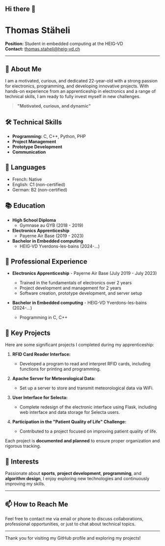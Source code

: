 ## Hi there 👋

# Thomas Stäheli

**Position:** Student in embedded computing at the HEIG-VD  \
**Contact:** [thomas.staheli@heig-vd.ch](mailto:thomas.staheli@heig-vd.ch)

---

## 🔭 About Me

I am a motivated, curious, and dedicated 22-year-old with a strong passion for electronics, programming, and developing innovative projects. With hands-on experience from an apprenticeship in electronics and a range of technical skills, I am ready to fully invest myself in new challenges.

> **"Motivated, curious, and dynamic"**

## 🛠️ Technical Skills

- **Programming:** C, C++, Python, PHP
- **Project Management**
- **Prototype Development**
- **Communication**

## 🌱 Languages

- French: Native
- English: C1 (non-certified)
- German: B2 (non-certified)

## 📚 Education

- **High School Diploma**
  - Gymnase au GYB (2018 - 2019)
- **Electronics Apprenticeship**
  - Payerne Air Base (2019 - 2023)
- **Bachelor in Embedded computing**
  - HEIG-VD Yverdons-les-bains (2024-...)   

## 🧠 Professional Experience

- **Electronics Apprenticeship** - Payerne Air Base (July 2019 - July 2023)
  - Trained in the fundamentals of electronics over 2 years
  - Project development and management for 2 years
  - Software creation, prototype development, and server setup
 
- **Bachelor in Embedded computing** - HEIG-VD Yverdons-les-bains (2024-...)
  - Programming in C, C++   

## 🚀 Key Projects

Here are some significant projects I completed during my apprenticeship:

1. **RFID Card Reader Interface:**
   - Developed a program to read and interpret RFID cards, including functions for printing and programming.

2. **Apache Server for Meteorological Data:**
   - Set up a server to store and transmit meteorological data via WiFi.

3. **User Interface for Selecta:**
   - Complete redesign of the electronic interface using Flask, including web interface and data storage for Selecta users.

4. **Participation in the "Patient Quality of Life" Challenge:**
   - Contributed to a project focused on improving patient quality of life.

Each project is **documented and planned** to ensure proper organization and rigorous tracking.

## 💬 Interests

Passionate about **sports**, **project development**, **programming**, and **algorithm design**, I enjoy exploring new technologies and continuously improving my skills.

---

## 📫 How to Reach Me

Feel free to contact me via email or phone to discuss collaborations, professional opportunities, or just to chat about technical topics.

---

Thank you for visiting my GitHub profile and exploring my projects!


<!--
**thomasstaheli/thomasstaheli** is a ✨ _special_ ✨ repository because its `README.md` (this file) appears on your GitHub profile.

Here are some ideas to get you started:

- 🔭 I’m currently working on ...
- 🌱 I’m currently learning ...
- 👯 I’m looking to collaborate on ...
- 🤔 I’m looking for help with ...
- 💬 Ask me about ...
- 📫 How to reach me: ...
- 😄 Pronouns: ...
- ⚡ Fun fact: ...
-->
